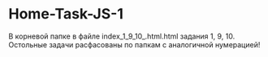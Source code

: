 # Home-Task-JS-1
В корневой папке в файле index_1_9_10_.html.html задания 1, 9, 10.
Остольные задачи расфасованы по папкам с аналогичной нумерацией!
